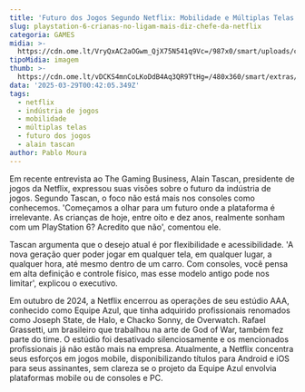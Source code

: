 ```yaml
---
title: 'Futuro dos Jogos Segundo Netflix: Mobilidade e Múltiplas Telas'
slug: playstation-6-crianas-no-ligam-mais-diz-chefe-da-netflix
categoria: GAMES
midia: >-
  https://cdn.ome.lt/VryQxAC2aOGwm_QjX75N541q9Vc=/987x0/smart/uploads/conteudo/fotos/Design_sem_nome_-_2025-03-28T200919.819.png
tipoMidia: imagem
thumb: >-
  https://cdn.ome.lt/vDCKS4mnCoLKoDdB4Aq3QR9TtHg=/480x360/smart/extras/conteudos/Design_sem_nome_-_2025-03-28T200919.819.png
data: '2025-03-29T00:42:05.349Z'
tags:
  - netflix
  - indústria de jogos
  - mobilidade
  - múltiplas telas
  - futuro dos jogos
  - alain tascan
author: Pablo Moura
---
```


Em recente entrevista ao The Gaming Business, Alain Tascan, presidente de jogos da Netflix, expressou suas visões sobre o futuro da indústria de jogos. Segundo Tascan, o foco não está mais nos consoles como conhecemos. 'Começamos a olhar para um futuro onde a plataforma é irrelevante. As crianças de hoje, entre oito e dez anos, realmente sonham com um PlayStation 6? Acredito que não', comentou ele.

Tascan argumenta que o desejo atual é por flexibilidade e acessibilidade. 'A nova geração quer poder jogar em qualquer tela, em qualquer lugar, a qualquer hora, até mesmo dentro de um carro. Com consoles, você pensa em alta definição e controle físico, mas esse modelo antigo pode nos limitar', explicou o executivo.

Em outubro de 2024, a Netflix encerrou as operações de seu estúdio AAA, conhecido como Equipe Azul, que tinha adquirido profissionais renomados como Joseph State, de Halo, e Chacko Sonny, de Overwatch. Rafael Grassetti, um brasileiro que trabalhou na arte de God of War, também fez parte do time. O estúdio foi desativado silenciosamente e os mencionados profissionais já não estão mais na empresa. Atualmente, a Netflix concentra seus esforços em jogos mobile, disponibilizando títulos para Android e iOS para seus assinantes, sem clareza se o projeto da Equipe Azul envolvia plataformas mobile ou de consoles e PC.
